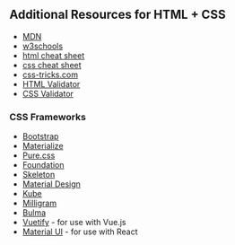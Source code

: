 
## Additional Resources for HTML + CSS

- [MDN](https://developer.mozilla.org/en-US/)
- [w3schools](https://www.w3schools.com/)
- [html cheat sheet](https://digital.com/wp-content/uploads/html-cheat-sheet.pdf)
- [css cheat sheet](https://www.onblastblog.com/wp-content/uploads/2017/01/CSS3-Cheat-Sheet.pdf)
- [css-tricks.com](https://css-tricks.com/)
- [HTML Validator](https://validator.w3.org/)
- [CSS Validator](https://jigsaw.w3.org/css-validator/)


### CSS Frameworks

- [Bootstrap](http://getbootstrap.com/)
- [Materialize](http://materializecss.com/)
- [Pure.css](https://purecss.io/)
- [Foundation](http://foundation.zurb.com/sites/docs/)
- [Skeleton](http://getskeleton.com/)
- [Material Design](https://material.io/guidelines/#)
- [Kube](https://imperavi.com/kube/)
- [Milligram](http://milligram.io/)
- [Bulma](http://bulma.io/)
- [Vuetify](https://vuetifyjs.com/) - for use with Vue.js
- [Material UI](http://www.material-ui.com/#/) - for use with React
